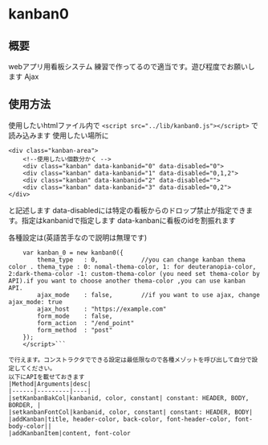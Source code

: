 # kanban0
## 概要
webアプリ用看板システム
練習で作ってるので適当です。遊び程度でお願いします
Ajax

## 使用方法
使用したいhtmlファイル内で
```<script src="../lib/kanban0.js"></script>```
で読み込みます
使用したい場所に
```
<div class="kanban-area">
    <!--使用したい個数分かく -->
    <div class="kanban" data-kanbanid="0" data-disabled="0">
    <div class="kanban" data-kanbanid="1" data-disabled="0,1,2">
    <div class="kanban" data-kanbanid="2" data-disabled="">
    <div class="kanban" data-kanbanid="3" data-disabled="0,2">
</div>
```
    
と記述します
data-disabledには特定の看板からのドロップ禁止が指定できます。指定はkanbanidで指定します
data-kanbanに看板のidを割振れます

各種設定は(英語苦手なので説明は無理です)

```<script>
    var kanban_0 = new kanban0({
        thema_type   : 0,            //you can change kanban thema color . thema_type : 0: nomal-thema-color, 1: for deuteranopia-color, 2:dark-thema-color -1: custom-thema-color (you need set thema-color by API).if you want to choose another thema-color ,you can use kanban API.
        ajax_mode    : false,        //if you want to use ajax, change ajax_mode: true
        ajax_host    : "https://example.com"
        form_mode    : false,
        form_action  : "/end_point"
        form_method  : "post"
    });
    </script>```

で行えます。コンストラクタでできる設定は最低限なので各種メゾットを呼び出して自分で設定してください。
以下にAPIを載せておきます
|Method|Arguments|desc|
|------|---------|----|
|setKanbanBakCol|kanbanid, color, constant| constant: HEADER, BODY, BORDER, |
|setkanbanFontCol|kanbanid, color, constant| constant: HEADER, BODY|
|addKanban|title, header-color, back-color, font-header-color, font-body-color||
|addKanbanItem|content, font-color

    
